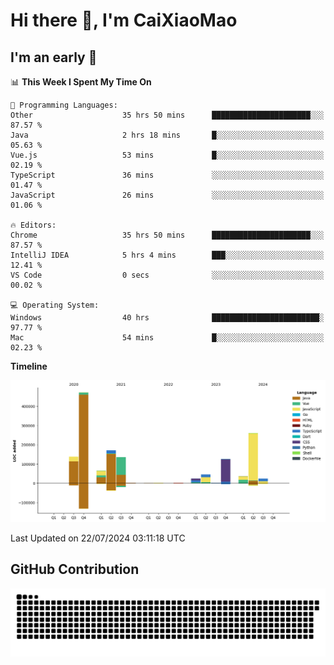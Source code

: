 # Hi there 👋, I'm CaiXiaoMao

## I'm an early 🐤
<!--START_SECTION:waka-->
📊 **This Week I Spent My Time On** 

```text
💬 Programming Languages: 
Other                    35 hrs 50 mins      ██████████████████████░░░   87.57 % 
Java                     2 hrs 18 mins       █░░░░░░░░░░░░░░░░░░░░░░░░   05.63 % 
Vue.js                   53 mins             █░░░░░░░░░░░░░░░░░░░░░░░░   02.19 % 
TypeScript               36 mins             ░░░░░░░░░░░░░░░░░░░░░░░░░   01.47 % 
JavaScript               26 mins             ░░░░░░░░░░░░░░░░░░░░░░░░░   01.06 % 

🔥 Editors: 
Chrome                   35 hrs 50 mins      ██████████████████████░░░   87.57 % 
IntelliJ IDEA            5 hrs 4 mins        ███░░░░░░░░░░░░░░░░░░░░░░   12.41 % 
VS Code                  0 secs              ░░░░░░░░░░░░░░░░░░░░░░░░░   00.02 % 

💻 Operating System: 
Windows                  40 hrs              ████████████████████████░   97.77 % 
Mac                      54 mins             █░░░░░░░░░░░░░░░░░░░░░░░░   02.23 % 
```

**Timeline**

![Lines of Code chart](https://raw.githubusercontent.com/caixiaomao/caixiaomao/main/assets/bar_graph.png)


 Last Updated on 22/07/2024 03:11:18 UTC
<!--END_SECTION:waka-->

## GitHub Contribution
<picture>
  <source media="(prefers-color-scheme: dark)" srcset="/dist/snake/github-contribution-grid-snake-dark.svg" />
  <source media="(prefers-color-scheme: light)" srcset="/dist/snake/github-contribution-grid-snake.svg" />
  <img alt="github contribution grid snake animation" src="/dist/snake/github-contribution-grid-snake.svg" />
</picture>
